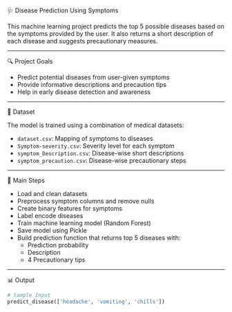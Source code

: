 🩺 Disease Prediction Using Symptoms

This machine learning project predicts the top 5 possible diseases based on the symptoms provided by the user. It also returns a short description of each disease and suggests precautionary measures.

---

🔍 Project Goals

- Predict potential diseases from user-given symptoms  
- Provide informative descriptions and precaution tips  
- Help in early disease detection and awareness  

---

📂 Dataset

The model is trained using a combination of medical datasets:

- `dataset.csv`: Mapping of symptoms to diseases  
- `Symptom-severity.csv`: Severity level for each symptom  
- `symptom_Description.csv`: Disease-wise short descriptions  
- `symptom_precaution.csv`: Disease-wise precautionary steps  

---

🚀 Main Steps

- Load and clean datasets  
- Preprocess symptom columns and remove nulls  
- Create binary features for symptoms  
- Label encode diseases  
- Train machine learning model (Random Forest)  
- Save model using Pickle  
- Build prediction function that returns top 5 diseases with:
  - Prediction probability  
  - Description  
  - 4 Precautionary tips  

---

📊 Output

```python
# Sample Input
predict_disease(['headache', 'vomiting', 'chills'])
